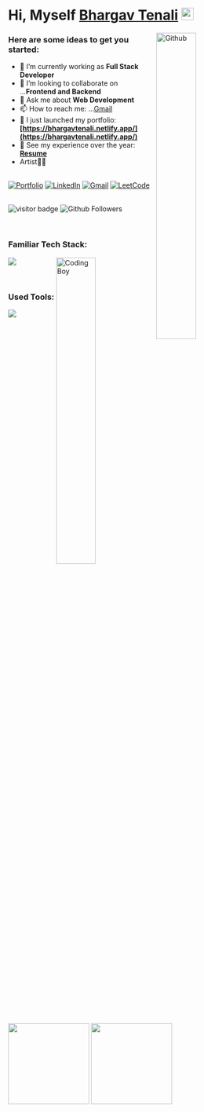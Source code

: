 <!-- This Sanajit-Jana/sanajitjana's Repository is most important and valuable repository because its `README.md` (this file) appears as Github profile. -->

# Hi, Myself <a href="https://bhargavtenali.netlify.app/" target="_blank">Bhargav Tenali</a> <img src="https://media.giphy.com/media/hvRJCLFzcasrR4ia7z/giphy.gif" width="25px">

<img width="40%" align="right" alt="Github" src="https://raw.githubusercontent.com/onimur/.github/master/.resources/git-header.svg" />

### Here are some ideas to get you started:

- 🔭 I’m currently working as **Full Stack Developer**
- 👯 I’m looking to collaborate on ...**Frontend and Backend**
- 💬 Ask me about **Web Development**
- 📫 How to reach me: ...[Gmail](mailto:bhargavtenali@gmail.com)
- 🔭 I just launched my portfolio: **[https://bhargavtenali.netlify.app/](https://bhargavtenali.netlify.app/)**
- 💼 See my experience over the year: **[Resume]()**
- Artist🎨🤘

<br/>

<div align="left">
<a href="https://bhargavtenali.netlify.app/"><img alt="Portfolio" src="https://img.shields.io/badge/portfolio-008000.svg?style=for-the-badge&logo=google-chrome&logoColor=white"/></a>
<a href="https://www.linkedin.com/in/bhargavtenali/"><img alt="LinkedIn" src="https://img.shields.io/badge/linkedin-%230077B5.svg?style=for-the-badge&logo=linkedin&logoColor=white"/></a>
<a href="mailto:mail.bhargavtenali@gmail.com"><img alt="Gmail" src="https://img.shields.io/badge/Gmail-D14836?style=for-the-badge&logo=gmail&logoColor=white"/></a>
<a href="https://leetcode.com/bhargavtenali/"><img alt="LeetCode" src="https://img.shields.io/badge/LeetCode-FFA116?style=for-the-badge&logo=leetcode&logoColor=white"/></a>
</div>

<br/>

![visitor badge](https://visitor-badge.laobi.icu/badge?page_id=bhargavtenali.visitor-badge.issue.1&title=Github%20Visitors)
![Github Followers](https://img.shields.io/github/followers/bhargavtenali?label=Github%20Connection&style=flat)

<br/>


### Familiar Tech Stack:

<!-- coding boy -->
<img width="40%" align="right" alt="Coding Boy" src="https://github.com/sanajitjana/sanajitjana/blob/master/coding.gif?raw=true" />

<!-- language -->

[![](https://skillicons.dev/icons?i=html,css,sass,js,ts,react,redux,nodejs,express,py,sqlite,postgres&perline=4)]()

<br/>

### Used Tools:

[![](https://skillicons.dev/icons?i=git,netlify,vscode,figma)]()


<br />

<br/>

<br/>

<p>
  <img height="165em" src="https://github-readme-streak-stats.herokuapp.com/?user=bhargavtenali&show_icons=true&hide_border=true&&count_private=true&include_all_commits=true"/>  
  <img height="165em" src="https://github-readme-stats.vercel.app/api?username=bhargavtenali&show_icons=true&hide_border=true&&count_private=true&include_all_commits=true" />
</p>
